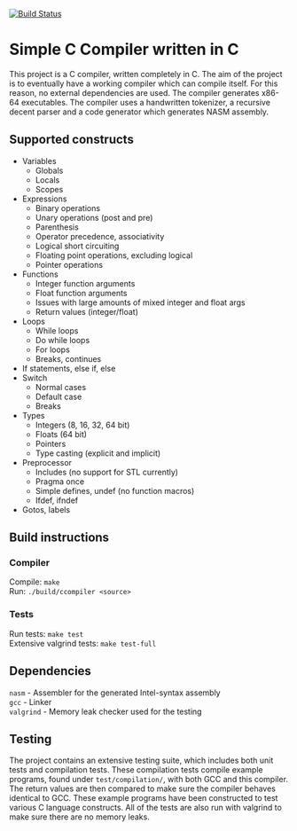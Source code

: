 [![Build Status](https://travis-ci.com/wsandst/c-compiler-in-c.svg?branch=main)](https://travis-ci.com/wsandst/c-compiler-in-c)
# Simple C Compiler written in C
This project is a C compiler, written completely in C. The aim of the project is to eventually have a working compiler which can compile itself. For this reason, no external dependencies are used. The compiler generates x86-64 executables.
The compiler uses a handwritten tokenizer, a recursive decent parser and a code generator which generates NASM assembly.

## Supported constructs
* Variables
    * Globals
    * Locals
    * Scopes
* Expressions
    * Binary operations
    * Unary operations (post and pre)
    * Parenthesis
    * Operator precedence, associativity
    * Logical short circuiting
    * Floating point operations, excluding logical
    * Pointer operations
* Functions
    * Integer function arguments
    * Float function arguments
    * Issues with large amounts of mixed integer and float args
    * Return values (integer/float)
* Loops
    * While loops
    * Do while loops
    * For loops
    * Breaks, continues
* If statements, else if, else
* Switch
    * Normal cases
    * Default case
    * Breaks
* Types
    * Integers (8, 16, 32, 64 bit)
    * Floats (64 bit)
    * Pointers
    * Type casting (explicit and implicit)
* Preprocessor
    * Includes (no support for STL currently)
    * Pragma once
    * Simple defines, undef (no function macros)
    * Ifdef, ifndef
* Gotos, labels


## Build instructions
### Compiler
Compile: `make`  
Run: `./build/ccompiler <source>` 
### Tests
Run tests: `make test`  
Extensive valgrind tests: `make test-full`

## Dependencies
`nasm` - Assembler for the generated Intel-syntax assembly  
`gcc` - Linker  
`valgrind` - Memory leak checker used for the testing

## Testing
The project contains an extensive testing suite, which 
includes both unit tests and compilation tests. These 
compilation tests compile example programs, found under `test/compilation/`, with both GCC and this compiler. The return values are then compared to make sure the compiler behaves identical to GCC. These example programs have been constructed to test various C language constructs. All of the tests are also run with valgrind to make sure there are no memory leaks.